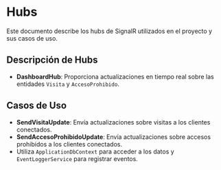 # Hubs

Este documento describe los hubs de SignalR utilizados en el proyecto y sus casos de uso.

## Descripción de Hubs
- **DashboardHub**: Proporciona actualizaciones en tiempo real sobre las entidades `Visita` y `AccesoProhibido`.

## Casos de Uso
- **SendVisitaUpdate**: Envía actualizaciones sobre visitas a los clientes conectados.
- **SendAccesoProhibidoUpdate**: Envía actualizaciones sobre accesos prohibidos a los clientes conectados.
- Utiliza `ApplicationDbContext` para acceder a los datos y `EventLoggerService` para registrar eventos.